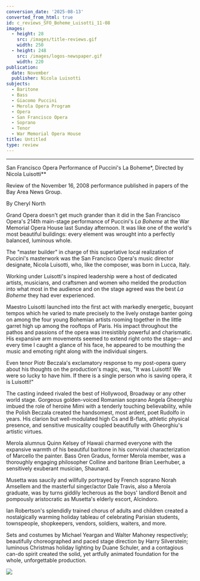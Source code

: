 ```yaml
---
conversion_date: '2025-08-13'
converted_from_html: true
id: c_reviews_SFO_Boheme_Luisotti_11-08
images:
  - height: 28
    src: /images/title-reviews.gif
    width: 250
  - height: 248
    src: /images/logos-newspaper.gif
    width: 220
publication:
  date: November
  publisher: Nicola Luisotti
subjects:
  - Baritone
  - Bass
  - Giacomo Puccini
  - Merola Opera Program
  - Opera
  - San Francisco Opera
  - Soprano
  - Tenor
  - War Memorial Opera House
title: Untitled
type: review
---
```


***

San Francisco Opera Performance of Puccini's La Boheme*, Directed by Nicola Luisotti**

Review of the November 16, 2008 performance published in papers of the Bay Area News Group.

By Cheryl North

Grand Opera doesn't get much grander than it did in the San Francisco Opera's 214th main-stage performance of Puccini's *La Boheme* at the War Memorial Opera House last Sunday afternoon. It was like one of the world's most beautiful buildings: every element was wrought into a perfectly balanced, luminous whole.

 The "master builder" in charge of this superlative local realization of Puccini's masterwork was the San Francisco Opera's music director designate, Nicola Luisotti, who, like the composer, was born in Lucca, Italy.

 Working under Luisotti's inspired leadership were a host of dedicated artists, musicians, and craftsmen and women who melded the production into what most in the audience and on the stage agreed was the best *La Boheme* they had ever experienced.

 Maestro Luisotti launched into the first act with markedly energetic, buoyant tempos which he varied to mate precisely to the lively onstage banter going on among the four young Bohemian artists rooming together in the little garret high up among the rooftops of Paris. His impact throughout the pathos and passions of the opera was irresistibly powerful and charismatic. His expansive arm movements seemed to extend right onto the stage-- and every time I caught a glance of his face, he appeared to be mouthing the music and emoting right along with the individual singers.

 Even tenor Piotr Beczala's exclamatory response to my post-opera query about his thoughts on the production's magic, was, "It was Luisotti! We were so lucky to have him. If there is a single person who is saving opera, it is Luisotti!"

 The casting indeed rivaled the best of Hollywood, Broadway or any other world stage. Gorgeous golden-voiced Romanian soprano Angela Gheorghiu imbued the role of heroine Mimi with a tenderly touching believability, while the Polish Beczala created the handsomest, most ardent, poet Rudolfo in years. His clarion but well-modulated high Cs and B-flats, athletic physical presence, and sensitive musicality coupled beautifully with Gheorghiu's artistic virtues.

 Merola alumnus Quinn Kelsey of Hawaii charmed everyone with the expansive warmth of his beautiful baritone in his convivial characterization of Marcello the painter. Bass Oren Gradus, former Merola member, was a thoroughly engaging philosopher Colline and baritone Brian Leerhuber, a sensitively exuberant musician, Shaunard.

 Musetta was saucily and willfully portrayed by French soprano Norah Amsellem and the masterful singer/actor Dale Travis, also a Merola graduate, was by turns giddily lecherous as the boys' landlord Benoit and pompously aristocratic as Musetta's elderly escort, Alcindoro.

 Ian Robertson's splendidly trained chorus of adults and children created a nostalgically warming holiday tableau of celebrating Parisian students, townspeople, shopkeepers, vendors, soldiers, waiters, and more.

 Sets and costumes by Michael Yeargan and Walter Mahoney respectively; beautifully choreographed and paced stage direction by Harry Silverstein; luminous Christmas holiday lighting by Duane Schuler, and a contagious can-do spirit created the solid, yet artfully animated foundation for the whole, unforgettable production.

![](/images/logos-newspaper.gif)

